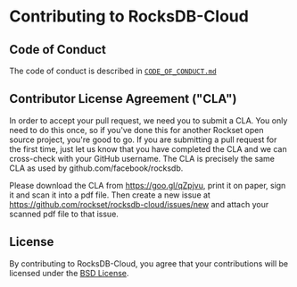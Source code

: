 # Contributing to RocksDB-Cloud

## Code of Conduct
The code of conduct is described in [`CODE_OF_CONDUCT.md`](CODE_OF_CONDUCT.md)

## Contributor License Agreement ("CLA")

In order to accept your pull request, we need you to submit a CLA. You
only need to do this once, so if you've done this for another Rockset
open source project, you're good to go. If you are submitting a pull
request for the first time, just let us know that you have completed
the CLA and we can cross-check with your GitHub username. The CLA
is precisely the same CLA as used by github.com/facebook/rocksdb.

Please download the CLA from https://goo.gl/qZpjvu, print it on
paper, sign it and scan it into a pdf file. Then create a new issue at
https://github.com/rockset/rocksdb-cloud/issues/new and attach your
scanned pdf file to that issue.

## License

By contributing to RocksDB-Cloud, you agree that your contributions will be
licensed under the [BSD License](LICENSE).
